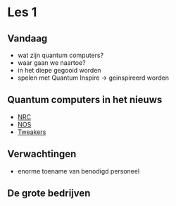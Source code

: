 # Les 1
## Vandaag
- wat zijn quantum computers?
- waar gaan we naartoe?
- in het diepe gegooid worden
- spelen met Quantum Inspire -> geinspireerd worden

## Quantum computers in het nieuws
- [NRC](https://www.nrc.nl/search/#sorting_list=date&query=quantum%20computers)
- [NOS](https://nos.nl/zoeken?q=quantum+computers)
- [Tweakers](https://tweakers.net/zoeken/?keyword=quantum+computing)

## Verwachtingen
- enorme toename van benodigd personeel

## De grote bedrijven


<!-- 
<button id="nextSlide" style="position:fixed;bottom:10px;left:10px">&gt;</button>
<script>
var pages = document.getElementsByTagName('h2');
for (i = 0; i < pages.length; i += 1)
   pages[i].style.marginTop = window.innerHeight + "px";
document.getElementById('nextSlide').onclick = () => {
    for (i = 0; i <= pages.length; i+=1)
   	    if (i == pages.length || pages[i].getBoundingClientRect().top >= -4) {
            pages[i + 1].scrollIntoView({behavior: "smooth"});
            break;
        }
}
</script>
-->